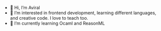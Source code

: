 - 👋 Hi, I’m Aviral
- 👀 I’m interested in frontend development, learning different languages, and creative code. I love to teach too.
- 🌱 I’m currently learning Ocaml and ReasonML
<!---
idfunctor/idfunctor is a ✨ special ✨ repository because its `README.md` (this file) appears on your GitHub profile.
You can click the Preview link to take a look at your changes.
--->

